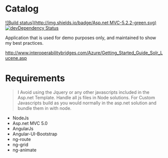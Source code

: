 Catalog
============

[![Build status](http://img.shields.io/badge/Asp.net MVC-5.2.2-green.svg)](http://www.asp.net/mvc)
[![devDependency Status](https://david-dm.org/fassetar/Catalog/dev-status.svg)](https://david-dm.org/fassetar/Catalog#info=devDependencies)

Application that is used for demo purposes only, and maintained to show my best practices.

http://www.interoperabilitybridges.com/Azure/Getting_Started_Guide_Solr_Lucene.asp

Requirements
============
> I Avoid using the Jquery or any other javascripts included in the Asp.net Template. Handle all js files in Node solutions.
 For Custom Javascripts build as you would normally in the asp.net solution and bundle them in with node.
 
 - NodeJs
 - Asp.net MVC 5.0
 - AngularJs 
 - Angular-UI-Bootstrap
 - ng-route
 - ng-grid
 - ng-animate

